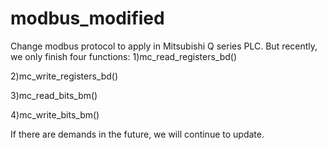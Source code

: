 # modbus_modified
Change modbus protocol to apply in Mitsubishi Q series PLC.
But recently, we only finish four functions:
  1)mc_read_registers_bd()
  
  2)mc_write_registers_bd()
  
  3)mc_read_bits_bm()
  
  4)mc_write_bits_bm()
  
If there are demands in the future, we will continue to update.
